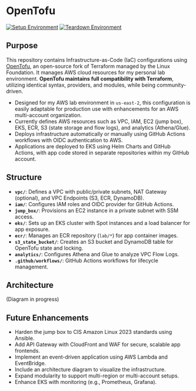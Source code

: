 # OpenTofu
[![Setup Environment](https://github.com/jason4151/opentofu/actions/workflows/setup-environment.yml/badge.svg)](https://github.com/jason4151/opentofu/actions/workflows/setup-environment.yml)
[![Teardown Environment](https://github.com/jason4151/opentofu/actions/workflows/teardown-environment.yml/badge.svg)](https://github.com/jason4151/opentofu/actions/workflows/teardown-environment.yml)

## Purpose
This repository contains Infrastructure-as-Code (IaC) configurations using [OpenTofu](https://opentofu.org/), an open-source fork of Terraform managed by the Linux Foundation. It manages AWS cloud resources for my personal lab environment. **OpenTofu maintains full compatibility with Terraform**, utilizing identical syntax, providers, and modules, while being community-driven.

- Designed for my AWS lab environment in `us-east-2`, this configuration is easily adaptable for production use with enhancements for an AWS multi-account organization.
- Currently defines AWS resources such as VPC, IAM, EC2 (jump box), EKS, ECR, S3 (state storage and flow logs), and analytics (Athena/Glue).
- Deploys infrastructure automatically or manually using GitHub Actions workflows with OIDC authentication to AWS.
- Applications are deployed to EKS using Helm Charts and GitHub Actions, with app code stored in separate repositories within my GitHub account.

## Structure
- **`vpc/`**: Defines a VPC with public/private subnets, NAT Gateway (optional), and VPC Endpoints (S3, ECR, DynamoDB).
- **`iam/`**: Configures IAM roles and OIDC provider for GitHub Actions.
- **`jump_box/`**: Provisions an EC2 instance in a private subnet with SSM access.
- **`eks/`**: Sets up an EKS cluster with Spot instances and a load balancer for app exposure.
- **`ecr/`**: Manages an ECR repository (`lab/*`) for app container images.
- **`s3_state_bucket/`**: Creates an S3 bucket and DynamoDB table for OpenTofu state and locking.
- **`analytics/`**: Configures Athena and Glue to analyze VPC Flow Logs.
- **`.github/workflows/`**: GitHub Actions workflows for lifecycle management.

## Architecture
(Diagram in progress)

## Future Enhancements
- Harden the jump box to CIS Amazon Linux 2023 standards using Ansible.
- Add API Gateway with CloudFront and WAF for secure, scalable app frontends.
- Implement an event-driven application using AWS Lambda and EventBridge.
- Include an architecture diagram to visualize the infrastructure.
- Expand modularity to support multi-region or multi-account setups.
- Enhance EKS with monitoring (e.g., Prometheus, Grafana).